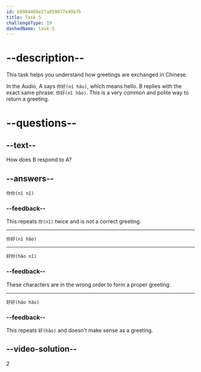 ```yaml
---
id: 68904468e27a859077e99b7b
title: Task 5
challengeType: 19
dashedName: task-5
---
```


<!-- 
(Audio) A: 你好
B: 你好
-->

# --description--

This task helps you understand how greetings are exchanged in Chinese.

In the Audio, A says `你好(nǐ hǎo)`, which means hello. B replies with the exact same phrase: `你好(nǐ hǎo)`. This is a very common and polite way to return a greeting.

# --questions--

## --text--

How does B respond to A?

## --answers--

`你你(nǐ nǐ)`

### --feedback--

This repeats `你(nǐ)` twice and is not a correct greeting.

---

`你好(nǐ hǎo)`

---

`好你(hǎo nǐ)`

### --feedback--

These characters are in the wrong order to form a proper greeting.

---

`好好(hǎo hǎo)`

### --feedback--

This repeats `好(hǎo)` and doesn't make sense as a greeting.

## --video-solution--

2

